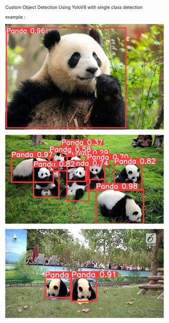 Custom Object Detection Using YoloV8 with single class detection 

example :

![](output/image0.jpg)


![](output/00000001.jpg)


![](output/00000321.jpg)
